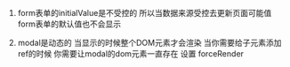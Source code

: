 1. form表单的initialValue是不受控的  所以当数据来源受控去更新页面可能值form表单的默认值也不会显示   

2. modal是动态的  当显示的时候整个DOM元素才会渲染  当你需要给子元素添加ref的时候 你需要让modal的dom元素一直存在  设置 forceRender